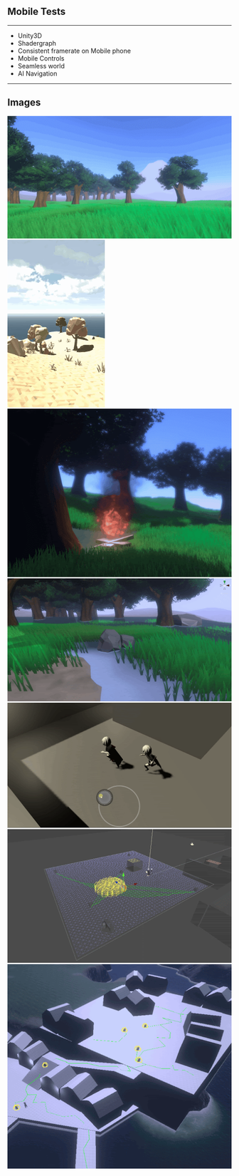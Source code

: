 ## Mobile Tests

---
* Unity3D
* Shadergraph
* Consistent framerate on Mobile phone
* Mobile Controls
* Seamless world
* AI Navigation
---
Images
---
<img src="images/GN_1.gif?raw=true"/>
<img src="images/GN_2.gif?raw=true"/>
<img src="images/GN_3.gif?raw=true"/>
<img src="images/GN_4.gif?raw=true"/>
<img src="images/GN_5.gif?raw=true"/>
<img src="images/GN_6.gif?raw=true"/>
<img src="images/GN_7.gif?raw=true"/>
